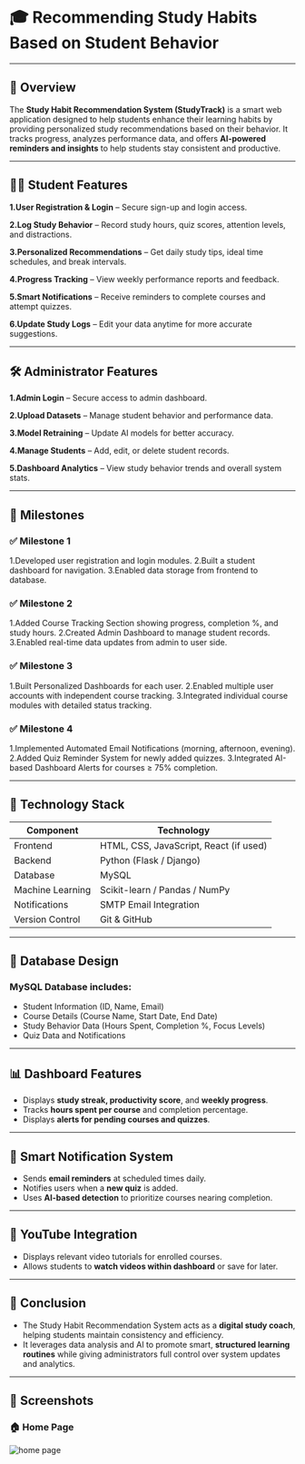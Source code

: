 # 🎓 Recommending Study Habits Based on Student Behavior

---

## 📘 Overview

The **Study Habit Recommendation System (StudyTrack)** is a smart web application designed to help students enhance their learning habits by providing personalized study recommendations based on their behavior.
It tracks progress, analyzes performance data, and offers **AI-powered reminders and insights** to help students stay consistent and productive.

---
## 👩‍🎓 Student Features

**1.User Registration & Login** – Secure sign-up and login access.

**2.Log Study Behavior** – Record study hours, quiz scores, attention levels, and distractions.

**3.Personalized Recommendations** – Get daily study tips, ideal time schedules, and break intervals.

**4.Progress Tracking** – View weekly performance reports and feedback.

**5.Smart Notifications** – Receive reminders to complete courses and attempt quizzes.

**6.Update Study Logs** – Edit your data anytime for more accurate suggestions.

---
## 🛠 Administrator Features

**1.Admin Login** – Secure access to admin dashboard.

**2.Upload Datasets** – Manage student behavior and performance data.

**3.Model Retraining** – Update AI models for better accuracy.

**4.Manage Students** – Add, edit, or delete student records.

**5.Dashboard Analytics** – View study behavior trends and overall system stats.

---
## 🧩 Milestones

### ✅ Milestone 1

1.Developed user registration and login modules.
2.Built a student dashboard for navigation.
3.Enabled data storage from frontend to database.

### ✅ Milestone 2

1.Added Course Tracking Section showing progress, completion %, and study hours.
2.Created Admin Dashboard to manage student records.
3.Enabled real-time data updates from admin to user side.

### ✅ Milestone 3

1.Built Personalized Dashboards for each user.
2.Enabled multiple user accounts with independent course tracking.
3.Integrated individual course modules with detailed status tracking.

### ✅ Milestone 4

1.Implemented Automated Email Notifications (morning, afternoon, evening).
2.Added Quiz Reminder System for newly added quizzes.
3.Integrated AI-based Dashboard Alerts for courses ≥ 75% completion.

---
## 🧠 Technology Stack

| Component        | Technology                             |
| ---------------- | -------------------------------------- |
| Frontend         | HTML, CSS, JavaScript, React (if used) |
| Backend          | Python (Flask / Django)                |
| Database         | MySQL                                  |
| Machine Learning | Scikit-learn / Pandas / NumPy          |
| Notifications    | SMTP Email Integration                 |
| Version Control  | Git & GitHub                           |

---
## 💾 Database Design

### MySQL Database includes:

- Student Information (ID, Name, Email)
- Course Details (Course Name, Start Date, End Date)
- Study Behavior Data (Hours Spent, Completion %, Focus Levels)
- Quiz Data and Notifications

---
## 📊 Dashboard Features

- Displays **study streak, productivity score**, and **weekly progress**.
- Tracks **hours spent per course** and completion percentage.
- Displays **alerts for pending courses and quizzes**.

---
## 📧 Smart Notification System

- Sends **email reminders** at scheduled times daily.
- Notifies users when a **new quiz** is added.
- Uses **AI-based detection** to prioritize courses nearing completion.

---
## 🎥 YouTube Integration

- Displays relevant video tutorials for enrolled courses.
- Allows students to **watch videos within dashboard** or save for later.

---
## 🧾 Conclusion

- The Study Habit Recommendation System acts as a **digital study coach**, helping students maintain consistency and efficiency.
- It leverages data analysis and AI to promote smart, **structured learning routines** while giving administrators full control over system updates and analytics.

---
## 📸 Screenshots

### 🏠 Home Page
![home page](https://github.com/user-attachments/assets/afd27f5b-844d-4bfe-a006-6aa057fb3fe8)

























